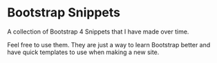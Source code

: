 # Bootstrap Snippets

A collection of Bootstrap 4 Snippets that I have made over time.


Feel free to use them.
They are just a way to learn Bootstrap better and have quick templates to use when making a new site.
